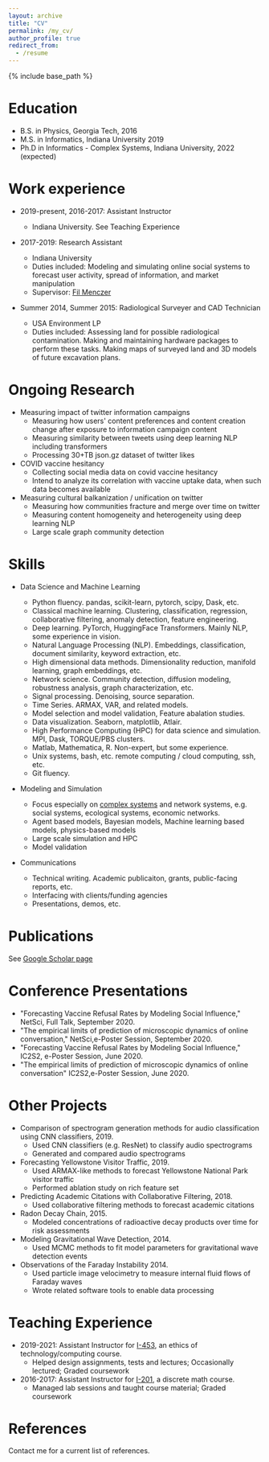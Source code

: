 ```yaml
---
layout: archive
title: "CV"
permalink: /my_cv/
author_profile: true
redirect_from:
  - /resume
---
```


{% include base_path %}

Education
======
* B.S. in Physics, Georgia Tech, 2016
* M.S. in Informatics, Indiana University 2019
* Ph.D in Informatics - Complex Systems, Indiana University, 2022 (expected)

Work experience
======
* 2019-present, 2016-2017: Assistant Instructor
  * Indiana University. See Teaching Experience
  
* 2017-2019: Research Assistant
  * Indiana University
  * Duties included: Modeling and simulating online social systems to forecast user activity, spread of information, and market manipulation
  * Supervisor: [Fil Menczer](http://cnets.indiana.edu/fil/)
  
* Summer 2014, Summer 2015: Radiological Surveyer and CAD Technician
  * USA Environment LP
  * Duties included: Assessing land for possible radiological contamination. Making and maintaining hardware packages to perform these tasks.  Making maps of surveyed land and 3D models of future excavation plans. 
  
Ongoing Research
======
* Measuring impact of twitter information campaigns
  * Measuring how users' content preferences and content creation change after exposure to information campaign content
  * Measuring similarity between tweets using deep learning NLP including transformers
  * Processing 30+TB json.gz dataset of twitter likes
* COVID vaccine hesitancy
  * Collecting social media data on covid vaccine hesitancy
  * Intend to analyze its correlation with vaccine uptake data, when such data becomes available
* Measuring cultural balkanization / unification on twitter
  * Measuring how communities fracture and merge over time on twitter
  * Measuring content homogeneity and heterogeneity using deep learning NLP
  * Large scale graph community detection
  
Skills
======
* Data Science and Machine Learning
  * Python fluency. pandas, scikit-learn, pytorch, scipy, Dask, etc.
  * Classical machine learning. Clustering, classification, regression, collaborative filtering, anomaly detection, feature engineering.
  * Deep learning. PyTorch, HuggingFace Transformers. Mainly NLP, some experience in vision.
  * Natural Language Processing (NLP). Embeddings, classification, document similarity, keyword extraction, etc.
  * High dimensional data methods. Dimensionality reduction, manifold learning, graph embeddings, etc.
  * Network science. Community detection, diffusion modeling, robustness analysis, graph characterization, etc.
  * Signal processing. Denoising, source separation.
  * Time Series. ARMAX, VAR, and related models. 
  * Model selection and model validation, Feature abalation studies.
  * Data visualization. Seaborn, matplotlib, Atlair.
  * High Performance Computing (HPC) for data science and simulation. MPI, Dask, TORQUE/PBS clusters.
  * Matlab, Mathematica, R. Non-expert, but some experience.
  * Unix systems, bash, etc. remote computing / cloud computing, ssh, etc.
  * Git fluency.
  
* Modeling and Simulation
  * Focus especially on [complex systems](https://cssociety.org/about-us/what-are-cs) and network systems, e.g. social systems, ecological systems, economic networks.
  * Agent based models, Bayesian models, Machine learning based models, physics-based models
  * Large scale simulation and HPC
  * Model validation
  
* Communications
  * Technical writing. Academic publicaiton, grants, public-facing reports, etc.
  * Interfacing with clients/funding agencies
  * Presentations, demos, etc.

Publications
======
See [Google Scholar page](https://scholar.google.com/citations?user=uiUoGrgAAAAJ)

Conference Presentations
======
* "Forecasting Vaccine Refusal Rates by Modeling Social Influence," NetSci, Full Talk, September 2020.
* "The empirical limits of prediction of microscopic dynamics of online conversation," NetSci,e-Poster Session, September 2020.
* "Forecasting Vaccine Refusal Rates by Modeling Social Influence," IC2S2, e-Poster Session, June 2020.
* "The empirical limits of prediction of microscopic dynamics of online conversation" IC2S2,e-Poster Session, June 2020.
  
Other Projects
======
* Comparison of spectrogram generation methods for audio classification using CNN classifiers, 2019.
  * Used CNN classifiers (e.g.  ResNet) to classify audio spectrograms
  * Generated and compared audio spectrograms
* Forecasting Yellowstone Visitor Traffic, 2019.
  * Used ARMAX-like methods to forecast Yellowstone National Park visitor traffic
  * Performed ablation study on rich feature set
* Predicting Academic Citations with Collaborative Filtering, 2018.
  * Used collaborative filtering methods to forecast academic citations
* Radon Decay Chain, 2015.
  * Modeled concentrations of radioactive decay products over time for risk assessments
* Modeling Gravitational Wave Detection, 2014.
  * Used MCMC methods to fit model parameters for gravitational wave detection events
* Observations of the Faraday Instability 2014.
  * Used particle image velocimetry to measure internal fluid flows of Faraday waves
  * Wrote related software tools to enable data processing

Teaching Experience
======
* 2019-2021: Assistant Instructor for [I-453](https://soic.iupui.edu/courses/info-i453/), an ethics of technology/computing course.
  * Helped design assignments, tests and lectures; Occasionally lectured; Graded coursework
* 2016-2017: Assistant Instructor for [I-201](https://soic.iupui.edu/courses/info-i201/), a discrete math course.
  * Managed lab sessions and taught course material; Graded coursework

  
References
======
Contact me for a current list of references.

